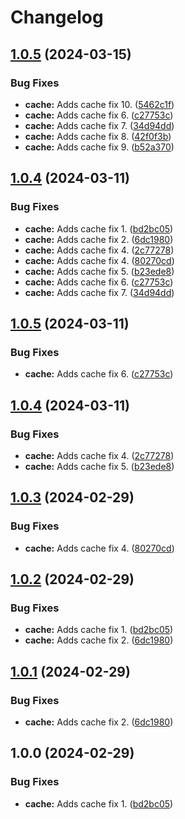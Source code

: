 # Changelog

## [1.0.5](https://github.com/coderkakarrot/go-pkg-monorepo-example/compare/v1.0.4...v1.0.5) (2024-03-15)


### Bug Fixes

* **cache:** Adds cache fix 10. ([5462c1f](https://github.com/coderkakarrot/go-pkg-monorepo-example/commit/5462c1f75be479e47e59064e0c8cc10a71318dfe))
* **cache:** Adds cache fix 6. ([c27753c](https://github.com/coderkakarrot/go-pkg-monorepo-example/commit/c27753c831fe1574ed7bde217fa8167bf1bd896f))
* **cache:** Adds cache fix 7. ([34d94dd](https://github.com/coderkakarrot/go-pkg-monorepo-example/commit/34d94ddfb5b2f66d4976bfdeea0ac8d131b10a5a))
* **cache:** Adds cache fix 8. ([42f0f3b](https://github.com/coderkakarrot/go-pkg-monorepo-example/commit/42f0f3b4cfbe0f76fc0620444eaae61f9c069d68))
* **cache:** Adds cache fix 9. ([b52a370](https://github.com/coderkakarrot/go-pkg-monorepo-example/commit/b52a3707ee80c23b2774af6355309c8bbbdcb3ee))

## [1.0.4](https://github.com/coderkakarrot/go-pkg-monorepo-example/compare/v1.0.5...v1.0.4) (2024-03-11)


### Bug Fixes

* **cache:** Adds cache fix 1. ([bd2bc05](https://github.com/coderkakarrot/go-pkg-monorepo-example/commit/bd2bc0511ca2b1799239358ec625c3dcb5267a6d))
* **cache:** Adds cache fix 2. ([6dc1980](https://github.com/coderkakarrot/go-pkg-monorepo-example/commit/6dc19809f02f5b9110f7aed3105df8d1e532ed09))
* **cache:** Adds cache fix 4. ([2c77278](https://github.com/coderkakarrot/go-pkg-monorepo-example/commit/2c77278158c512a697f6aeb8f9b49183593deac0))
* **cache:** Adds cache fix 4. ([80270cd](https://github.com/coderkakarrot/go-pkg-monorepo-example/commit/80270cd07afa70218d03a935265c669489892ebf))
* **cache:** Adds cache fix 5. ([b23ede8](https://github.com/coderkakarrot/go-pkg-monorepo-example/commit/b23ede8e53e2fd9dd727a991881f3caaf94cce7c))
* **cache:** Adds cache fix 6. ([c27753c](https://github.com/coderkakarrot/go-pkg-monorepo-example/commit/c27753c831fe1574ed7bde217fa8167bf1bd896f))
* **cache:** Adds cache fix 7. ([34d94dd](https://github.com/coderkakarrot/go-pkg-monorepo-example/commit/34d94ddfb5b2f66d4976bfdeea0ac8d131b10a5a))

## [1.0.5](https://github.com/coderkakarrot/go-pkg-monorepo-example/compare/v1.0.4...v1.0.5) (2024-03-11)


### Bug Fixes

* **cache:** Adds cache fix 6. ([c27753c](https://github.com/coderkakarrot/go-pkg-monorepo-example/commit/c27753c831fe1574ed7bde217fa8167bf1bd896f))

## [1.0.4](https://github.com/coderkakarrot/go-pkg-monorepo-example/compare/v1.0.3...v1.0.4) (2024-03-11)


### Bug Fixes

* **cache:** Adds cache fix 4. ([2c77278](https://github.com/coderkakarrot/go-pkg-monorepo-example/commit/2c77278158c512a697f6aeb8f9b49183593deac0))
* **cache:** Adds cache fix 5. ([b23ede8](https://github.com/coderkakarrot/go-pkg-monorepo-example/commit/b23ede8e53e2fd9dd727a991881f3caaf94cce7c))

## [1.0.3](https://github.com/coderkakarrot/go-pkg-monorepo-example/compare/v1.0.2...v1.0.3) (2024-02-29)


### Bug Fixes

* **cache:** Adds cache fix 4. ([80270cd](https://github.com/coderkakarrot/go-pkg-monorepo-example/commit/80270cd07afa70218d03a935265c669489892ebf))

## [1.0.2](https://github.com/coderkakarrot/go-pkg-monorepo-example/compare/v1.0.1...v1.0.2) (2024-02-29)


### Bug Fixes

* **cache:** Adds cache fix 1. ([bd2bc05](https://github.com/coderkakarrot/go-pkg-monorepo-example/commit/bd2bc0511ca2b1799239358ec625c3dcb5267a6d))
* **cache:** Adds cache fix 2. ([6dc1980](https://github.com/coderkakarrot/go-pkg-monorepo-example/commit/6dc19809f02f5b9110f7aed3105df8d1e532ed09))

## [1.0.1](https://github.com/coderkakarrot/go-pkg-monorepo-example/compare/v1.0.0...v1.0.1) (2024-02-29)


### Bug Fixes

* **cache:** Adds cache fix 2. ([6dc1980](https://github.com/coderkakarrot/go-pkg-monorepo-example/commit/6dc19809f02f5b9110f7aed3105df8d1e532ed09))

## 1.0.0 (2024-02-29)


### Bug Fixes

* **cache:** Adds cache fix 1. ([bd2bc05](https://github.com/coderkakarrot/go-pkg-monorepo-example/commit/bd2bc0511ca2b1799239358ec625c3dcb5267a6d))
